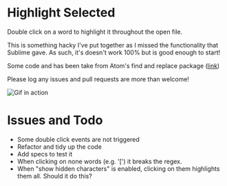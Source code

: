 # Highlight Selected

Double click on a word to highlight it throughout the open file.

This is something hacky I've put together as I missed the functionality that Sublime gave. As such, it's doesn't work 100% but is good enough to start!

Some code and has been take from Atom's find and replace package ([link](https://github.com/atom/find-and-replace))

Please log any issues and pull requests are more than welcome!

![Gif in action](http://i.imgur.com/C5FnzzQ.gif)

# Issues and Todo

- Some double click events are not triggered
- Refactor and tidy up the code
- Add specs to test it
- When clicking on none words (e.g. '[') it breaks the regex.
- When "show hidden characters" is enabled, clicking on them highlights them all. Should it do this?
